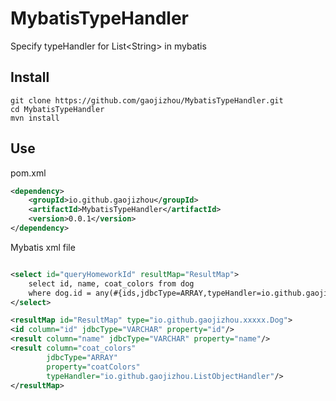 # MybatisTypeHandler
Specify typeHandler for List&lt;String&gt; in mybatis

## Install
```shell
git clone https://github.com/gaojizhou/MybatisTypeHandler.git
cd MybatisTypeHandler
mvn install
```

## Use
pom.xml
```xml
<dependency>
    <groupId>io.github.gaojizhou</groupId>
    <artifactId>MybatisTypeHandler</artifactId>
    <version>0.0.1</version>
</dependency>
```

Mybatis xml file

```xml

<select id="queryHomeworkId" resultMap="ResultMap">
    select id, name, coat_colors from dog
    where dog.id = any(#{ids,jdbcType=ARRAY,typeHandler=io.github.gaojizhou.ListObjectHandler})
</select>

<resultMap id="ResultMap" type="io.github.gaojizhou.xxxxx.Dog">
<id column="id" jdbcType="VARCHAR" property="id"/>
<result column="name" jdbcType="VARCHAR" property="name"/>
<result column="coat_colors"
        jdbcType="ARRAY"
        property="coatColors"
        typeHandler="io.github.gaojizhou.ListObjectHandler"/>
</resultMap>
```